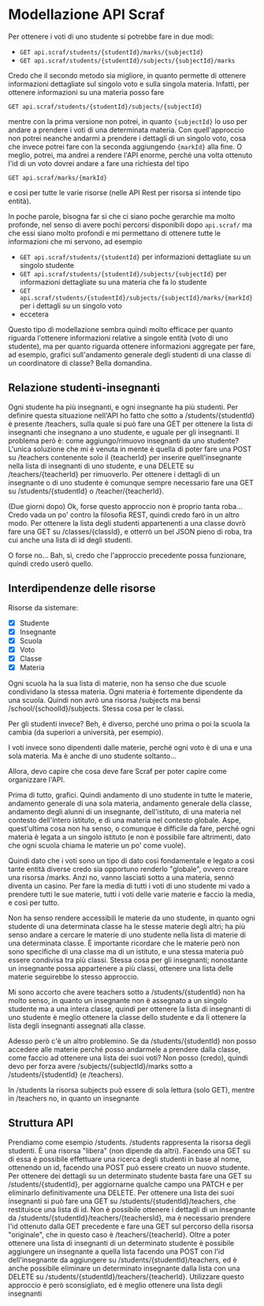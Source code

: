 # Modellazione API Scraf

Per ottenere i voti di uno studente si potrebbe fare in due modi:

- `GET api.scraf/students/{studentId}/marks/{subjectId}`
- `GET api.scraf/students/{studentId}/subjects/{subjectId}/marks`

Credo che il secondo metodo sia migliore, in quanto permette di ottenere informazioni dettagliate sul singolo voto e sulla singola materia. Infatti, per ottenere informazioni su una materia posso fare

`GET api.scraf/students/{studentId}/subjects/{subjectId}`

mentre con la prima versione non potrei, in quanto `{subjectId}` lo uso per andare a prendere i voti di una determinata materia. Con quell'approccio non potrei neanche andarmi a prendere i dettagli di un singolo voto, cosa che invece potrei fare con la seconda aggiungendo `{markId}` alla fine. O meglio, potrei, ma andrei a rendere l'API enorme, perché una volta ottenuto l'id di un voto dovrei andare a fare una richiesta del tipo

`GET api.scraf/marks/{markId}`

e così per tutte le varie risorse (nelle API Rest per risorsa si intende tipo entità).

In poche parole, bisogna far sì che ci siano poche gerarchie ma molto profonde, nel senso di avere pochi percorsi disponibili dopo `api.scraf/` ma che essi siano molto profondi e mi permettano di ottenere tutte le informazioni che mi servono, ad esempio

- `GET api.scraf/students/{studentId}` per informazioni dettagliate su un singolo studente
- `GET api.scraf/students/{studentId}/subjects/{subjectId}` per informazioni dettagliate su una materia che fa lo studente
- `GET api.scraf/students/{studentId}/subjects/{subjectId}/marks/{markId}` per i dettagli su un singolo voto
- eccetera

Questo tipo di modellazione sembra quindi molto efficace per quanto riguarda l'ottenere informazioni relative a singole entità (voto di uno studente), ma per quanto riguarda ottenere informazioni aggregate per fare, ad esempio, grafici sull'andamento generale degli studenti di una classe di un coordinatore di classe? Bella domandina.

## Relazione studenti-insegnanti

Ogni studente ha più insegnanti, e ogni insegnante ha più studenti. Per definire questa situazione nell'API ho fatto che sotto a /students/{studentId} è presente /teachers, sulla quale si può fare una GET per ottenere la lista di insegnanti che insegnano a uno studente, e uguale per gli insegnanti. Il problema però è: come aggiungo/rimuovo insegnanti da uno studente? L'unica soluzione che mi è venuta in mente è quella di poter fare una POST su /teachers contenente solo il {teacherId} per inserire quell'insegnante nella lista di insegnanti di uno studente, e una DELETE su /teachers/{teacherId} per rimuoverlo. Per ottenere i dettagli di un insegnante o di uno studente è comunque sempre necessario fare una GET su /students/{studentId} o /teacher/{teacherId}.

(Due giorni dopo)
Ok, forse questo approccio non è proprio tanta roba... Credo vada un po' contro la filosofia REST, quindi credo farò in un altro modo. Per ottenere la lista degli studenti appartenenti a una classe dovrò fare una GET su /classes/{classId}, e otterrò un bel JSON pieno di roba, tra cui anche una lista di id degli studenti.

O forse no... Bah, sì, credo che l'approccio precedente possa funzionare, quindi credo userò quello.

## Interdipendenze delle risorse

Risorse da sistemare:

- [x] Studente
- [x] Insegnante
- [x] Scuola
- [x] Voto
- [x] Classe
- [x] Materia

Ogni scuola ha la sua lista di materie, non ha senso che due scuole condividano la stessa materia. Ogni materia è fortemente dipendente da una scuola. Quindi non avrò una risorsa /subjects ma bensì /school/{schoolId}/subjects. Stessa cosa per le classi.

Per gli studenti invece? Beh, è diverso, perché uno prima o poi la scuola la cambia (da superiori a università, per esempio).

I voti invece sono dipendenti dalle materie, perché ogni voto è di una e una sola materia. Ma è anche di uno studente soltanto...

Allora, devo capire che cosa deve fare Scraf per poter capire come organizzare l'API.

Prima di tutto, grafici. Quindi andamento di uno studente in tutte le materie, andamento generale di una sola materia, andamento generale della classe, andamento degli alunni di un insegnante, dell'istituto, di una materia nel contesto dell'intero istituto, e di una materia nel contesto globale. Aspe, quest'ultima cosa non ha senso, o comunque è difficile da fare, perché ogni materia è legata a un singolo istituto (e non è possibile fare altrimenti, dato che ogni scuola chiama le materie un po' come vuole).

Quindi dato che i voti sono un tipo di dato così fondamentale e legato a così tante entità diverse credo sia opportuno renderlo "globale", ovvero creare una risorsa /marks. Anzi no, vanno lasciati sotto a una materia, sennò diventa un casino. Per fare la media di tutti i voti di uno studente mi vado a prendere tutti le sue materie, tutti i voti delle varie materie e faccio la media, e così per tutto.

Non ha senso rendere accessibili le materie da uno studente, in quanto ogni studente di una determinata classe ha le stesse materie degli altri; ha più senso andare a cercare le materie di uno studente nella lista di materie di una determinata classe. È importante ricordare che le materie però non sono specifiche di una classe ma di un istituto, e una stessa materia può essere condivisa tra più classi. Stessa cosa per gli insegnanti; nonostante un insegnante possa appartenere a più classi, ottenere una lista delle materie seguirebbe lo stesso approccio.

Mi sono accorto che avere teachers sotto a /students/{studentId} non ha molto senso, in quanto un insegnante non è assegnato a un singolo studente ma a una intera classe, quindi per ottenere la lista di insegnanti di uno studente è meglio ottenere la classe dello studente e da lì ottenere la lista degli insegnanti assegnati alla classe.

Adesso però c'è un altro problemino. Se da /students/{studentId} non posso accedere alle materie perché posso andarmele a prendere dalla classe, come faccio ad ottenere una lista dei suoi voti? Non posso (credo), quindi devo per forza avere /subjects/{subjectId}/marks sotto a /students/{studentId} (e /teachers).

In /students la risorsa subjects può essere di sola lettura (solo GET), mentre in /teachers no, in quanto un insegnante 

## Struttura API

Prendiamo come esempio /students. /students rappresenta la risorsa degli studenti. È una risorsa "libera" (non dipende da altri). Facendo una GET su di essa è possibile effettuare una ricerca degli studenti in base al nome, ottenendo un id, facendo una POST può essere creato un nuovo studente. Per ottenere dei dettagli su un determinato studente basta fare una GET su /students/{studentId}, per aggiornarne qualche campo una PATCH e per eliminarlo definitivamente una DELETE. Per ottenere una lista dei suoi insegnanti si può fare una GET su /students/{studentId}/teachers, che restituisce una lista di id. Non è possibile ottenere i dettagli di un insegnante da /students/{studentId}/teachers/{teachersId}, ma è necessario prendere l'id ottenuto dalla GET precedente e fare una GET sul percorso della risorsa "originale", che in questo caso è /teachers/{teacherId}. Oltre a poter ottenere una lista di insegnanti di un determinato studente è possibile aggiungere un insegnante a quella lista facendo una POST con l'id dell'insegnante da aggiungere su /students/{studentId}/teachers, ed è anche possibile eliminare un determinato insegnante dalla lista con una DELETE su /students/{studentId}/teachers/{teacherId}. Utilizzare questo approccio è però sconsigliato, ed è meglio ottenere una lista degli insegnanti 
